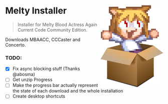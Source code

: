 # Melty Installer <img src="MeltyInstaller/necobox.png" align="right" width="200">

> Installer for Melty Blood Actress Again Current Code Community Edition.

Downloads MBAACC, CCCaster and Concerto.

### TODO:
- [x] Fix async blocking stuff (Thanks @abosma)
- [ ] Get unzip Progress
- [ ] Make the progress bar actually represent the state of each download and the whole installation
- [ ] Create desktop shortcuts

